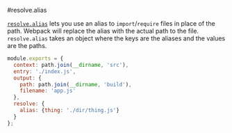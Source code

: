#resolve.alias

[`resolve.alias`](http://webpack.github.io/docs/configuration.html#resolve-alias) lets you use an alias to `import`/`require` files in place of the path. Webpack will replace the alias with the actual path to the file. `resolve.alias` takes an object where the keys are the aliases and the values are the paths.

```javascript
module.exports = {
  context: path.join(__dirname, 'src'),
  entry: './index.js',
  output: {
    path: path.join(__dirname, 'build'),
    filename: 'app.js'
  },
  resolve: {
    alias: {thing: './dir/thing.js'}
  }
};
```
